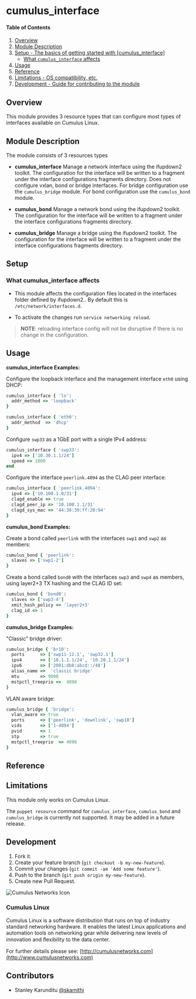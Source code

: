 # cumulus_interface

#### Table of Contents

1. [Overview](#overview)
2. [Module Description](#module-description)
3. [Setup - The basics of getting started with [cumulus_interface]](#setup)
    * [What `cumulus_interface` affects](#what-cumulus_interface-affects)
4. [Usage](#usage)
5. [Reference](#reference)
5. [Limitations - OS compatibility, etc.](#limitations)
6. [Development - Guide for contributing to the module](#development)

## Overview

This module provides 3 resource types that can configure
most types of interfaces available on Cumulus Linux.

## Module Description

The module consists of 3 resources types

* **cumulus_interface**
Manage a network interface using the ifupdown2 toolkit. The configuration for the interface will be written to a fragment under the interface configurations fragments directory. Does not configure vxlan, bond or bridge interfaces. For bridge configuration use the `cumulus_bridge` module. For bond configuration use the `cumulus_bond` module.

* **cumulus_bond**
Manage a network bond using the ifupdown2 toolkit. The configuration for the interface will be written to a fragment under the interface configurations fragments directory.

* **cumulus_bridge**
Manage a bridge using the ifupdown2 toolkit. The configuration for the interface will be written to a fragment under the interface configurations
fragments directory.

## Setup

### What cumulus_interface affects

* This module affects the configuration files located in the interfaces folder defined by ifupdown2..
By default this is `/etc/network/interfaces.d`.

* To activate the changes run `service networking reload`.
> **NOTE**: reloading interface config will not be disruptive if there is no
> change in the configuration.


## Usage

**cumulus_interface Examples:**

Configure the loopback interface and the management interface `eth0` using DHCP:

```ruby
cumulus_interface { 'lo':
  addr_method => 'loopback'
}

cumulus_interface { 'eth0':
  addr_method  => 'dhcp'
}
```

Configure `swp33` as a 1GbE port with a single IPv4 address:

```ruby
cumulus_interface { 'swp33':
  ipv4 => ['10.30.1.1/24']
  speed => 1000
end
```

Configure the interface `peerlink.4094` as the CLAG peer interface:

```ruby
cumulus_interface { 'peerlink.4094':
  ipv4 => ['10.100.1.0/31']
  clagd_enable => true
  clagd_peer_ip => '10.100.1.1/31'
  clagd_sys_mac => '44:38:39:ff:20:94'
}
```

**cumulus_bond Examples:**

Create a bond called `peerlink` with the interfaces `swp1` and `swp2` as
members:

```ruby
cumulus_bond { 'peerlink':
  slaves => ['swp1-2']
}
```

Create a bond called `bond0` with the interfaces `swp3` and `swp4` as members,
using layer2+3 TX hashing and the CLAG ID set:

```ruby
cumulus_bond { 'bond0':
  slaves => ['swp3-4']
  xmit_hash_policy => 'layer2+3'
  clag_id => 1
}
```

**cumulus_bridge Examples:**

"Classic" bridge driver:

```ruby
cumulus_bridge { 'br10':
  ports      => ['swp11-12.1', 'swp32.1']
  ipv4       => ['10.1.1.1/24', '10.20.1.1/24']
  ipv6       => ['2001:db8:abcd::/48']
  alias_name =>  'classic bridge'
  mtu        => 9000
  mstpctl_treeprio =>  4096
}
```

VLAN aware bridge:

```ruby
cumulus_bridge { 'bridge':
  vlan_aware => true
  ports      => ['peerlink', 'downlink', 'swp10']
  vids       => ['1-4094']
  pvid       => 1
  stp        => true
  mstpctl_treeprio  => 4096
}
```

## Reference


## Limitations

This module only works on Cumulus Linux.

The ``puppet resource`` command for `cumulus_interface`, `cumulus_bond` and
`cumulus_bridge` is currently not supported. It may be added in a future release.

## Development

1. Fork it.
2. Create your feature branch (`git checkout -b my-new-feature`).
3. Commit your changes (`git commit -am 'Add some feature'`).
4. Push to the branch (`git push origin my-new-feature`).
5. Create new Pull Request.


![Cumulus Networks Icon](http://cumulusnetworks.com/static/cumulus/img/logo_2014.png)

### Cumulus Linux

Cumulus Linux is a software distribution that runs on top of industry standard
networking hardware. It enables the latest Linux applications and automation
tools on networking gear while delivering new levels of innovation and
ﬂexibility to the data center.

For further details please see: [http://cumulusnetworks.com](http://www.cumulusnetworks.com)

## Contributors

- Stanley Karunditu [@skamithi](https://github.com/skamithi)
